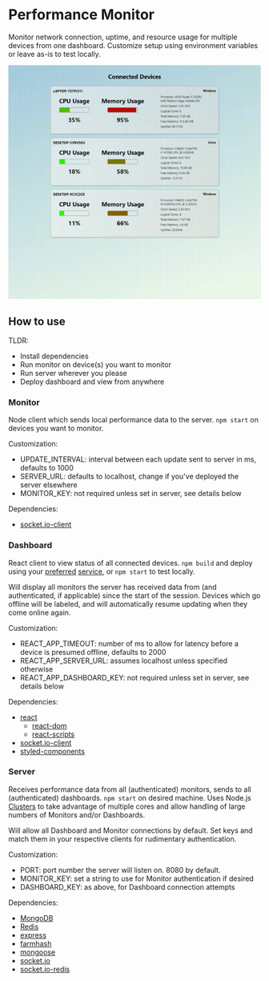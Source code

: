 # Performance Monitor

Monitor network connection, uptime, and resource usage for multiple devices from one dashboard. Customize setup using environment variables or leave as-is to test locally.

<p align="center">
  <img src="./demo.gif" alt="demo"/>
</p>

## How to use

TLDR:

- Install dependencies
- Run monitor on device(s) you want to monitor
- Run server wherever you please
- Deploy dashboard and view from anywhere

### Monitor

Node client which sends local performance data to the server. `npm start` on devices you want to monitor.

Customization:

- UPDATE_INTERVAL: interval between each update sent to server in ms, defaults to 1000
- SERVER_URL: defaults to localhost, change if you've deployed the server elsewhere
- MONITOR_KEY: not required unless set in server, see details below

Dependencies:

- [socket.io-client](https://www.npmjs.com/package/socket.io-client)

### Dashboard

React client to view status of all connected devices. `npm build` and deploy using your [preferred](https://www.netlify.com/) [service](https://surge.sh/), or `npm start` to test locally.

Will display all monitors the server has received data from (and authenticated, if applicable) since the start of the session. Devices which go offline will be labeled, and will automatically resume updating when they come online again.

Customization:

- REACT_APP_TIMEOUT: number of ms to allow for latency before a device is presumed offline, defaults to 2000
- REACT_APP_SERVER_URL: assumes localhost unless specified otherwise
- REACT_APP_DASHBOARD_KEY: not required unless set in server, see details below

Dependencies:

- [react](https://www.npmjs.com/package/react)
  - [react-dom](https://www.npmjs.com/package/react-dom)
  - [react-scripts](https://www.npmjs.com/package/react-scripts)
- [socket.io-client](https://www.npmjs.com/package/socket.io-client)
- [styled-components](https://www.npmjs.com/package/styled-components)

### Server

Receives performance data from all (authenticated) monitors, sends to all (authenticated) dashboards. `npm start` on desired machine. Uses Node.js [Clusters](https://nodejs.org/api/cluster.html#cluster_cluster) to take advantage of multiple cores and allow handling of large numbers of Monitors and/or Dashboards.

Will allow all Dashboard and Monitor connections by default. Set keys and match them in your respective clients for rudimentary authentication.

Customization:

- PORT: port number the server will listen on. 8080 by default.
- MONITOR_KEY: set a string to use for Monitor authentication if desired
- DASHBOARD_KEY: as above, for Dashboard connection attempts

Dependencies:

- [MongoDB](https://www.mongodb.com/)
- [Redis](https://redis.io/)
- [express](https://www.npmjs.com/express)
- [farmhash](https://www.npmjs.com/farmhash)
- [mongoose](https://www.npmjs.com/mongoose)
- [socket.io](https://www.npmjs.com/socket.io)
- [socket.io-redis](https://www.npmjs.com/socket.io-redis)
